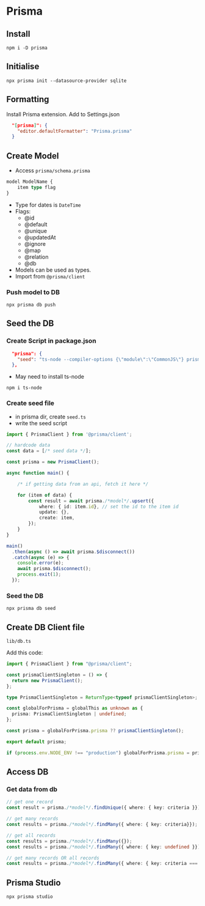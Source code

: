 # Prisma

## Install

```
npm i -D prisma
```

## Initialise

```
npx prisma init --datasource-provider sqlite
```

## Formatting

Install Prisma extension.
Add to Settings.json

```json
  "[prisma]": {
    "editor.defaultFormatter": "Prisma.prisma"
  }
```

## Create Model

- Access `prisma/schema.prisma`

```ts
model ModelName {
    item type flag
}
```

- Type for dates is `DateTime`
- Flags:
  - @id
  - @default
  - @unique
  - @updatedAt
  - @ignore
  - @map
  - @relation
  - @db
- Models can be used as types.
- Import from `@prisma/client`

### Push model to DB

```
npx prisma db push
```

## Seed the DB

### Create Script in package.json

```json
  "prisma": {
    "seed": "ts-node --compiler-options {\"module\":\"CommonJS\"} prisma/seed.ts"
  },
```

- May need to install ts-node

```
npm i ts-node
```

### Create seed file

- in prisma dir, create `seed.ts`
- write the seed script

```ts
import { PrismaClient } from '@prisma/client';

// hardcode data
const data = [/* seed data */];

const prisma = new PrismaClient();

async function main() {

    /* if getting data from an api, fetch it here */

    for (item of data) {
        const result = await prisma./*model*/.upsert({
            where: { id: item.id}, // set the id to the item id
            update: {},
            create: item,
        });
    }
}

main()
  .then(async () => await prisma.$disconnect())
  .catch(async (e) => {
    console.error(e);
    await prisma.$disconnect();
    process.exit(1);
  });
```

### Seed the DB

```
npx prisma db seed
```

## Create DB Client file

```
lib/db.ts
```

Add this code:

```ts
import { PrismaClient } from "@prisma/client";

const prismaClientSingleton = () => {
  return new PrismaClient();
};

type PrismaClientSingleton = ReturnType<typeof prismaClientSingleton>;

const globalForPrisma = globalThis as unknown as {
  prisma: PrismaClientSingleton | undefined;
};

const prisma = globalForPrisma.prisma ?? prismaClientSingleton();

export default prisma;

if (process.env.NODE_ENV !== "production") globalForPrisma.prisma = prisma;
```

## Access DB

### Get data from db

```ts
// get one record
const result = prisma./*model*/.findUnique({ where: { key: criteria }});

// get many records
const results = prisma./*model*/.findMany({ where: { key: criteria}});

// get all records
const results = prisma./*model*/.findMany({});
const results = prisma./*model*/.findMany({ where: { key: undefined }});

// get many records OR all records
const results = prisma./*model*/.findMany({ where: { key: criteria === 'all' ? undefined : criteria }});
```

## Prisma Studio

```
npx prisma studio
```
